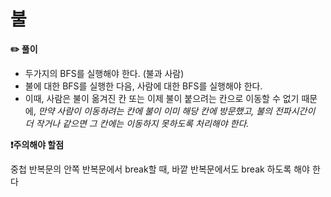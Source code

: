 # 불

**✏️ 풀이**

- 두가지의 BFS를 실행해야 한다. (불과 사람)
- 불에 대한 BFS를 실행한 다음, 사람에 대한 BFS를 실행해야 한다.
- 이때, 사람은 불이 옮겨진 칸 또는 이제 불이 붙으려는 칸으로 이동할 수 없기 때문에, *만약 사람이 이동하려는 칸에 불이 이미 해당 칸에 방문했고, 불의 전파시간이 더 작거나 같으면 그 칸에는 이동하지 못하도록 처리해야 한다.*

**❗주의해야 할점**

중첩 반복문의 안쪽 반복문에서 break할 때, 바깥 반복문에서도 break 하도록 해야 한다